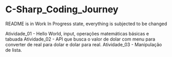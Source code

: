 # C-Sharp_Coding_Journey

README is in Work In Progress state, everything is subjected to be changed


Atividade_01 - Hello World, input, operações matemáticas básicas e tabuada
Atividade_02 - API que busca o valor de dolar com menu para converter de real para dolar e dolar para real.
Atividade_03 - Manipulação de lista.
